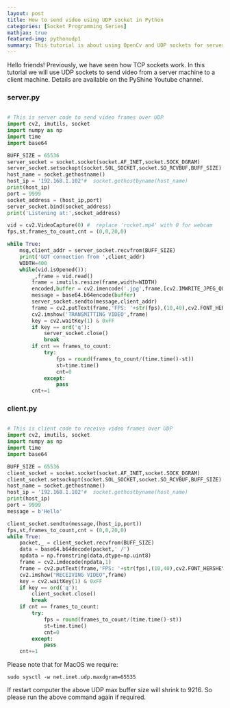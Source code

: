 ```yaml
---
layout: post
title: How to send video using UDP socket in Python
categories: [Socket Programming Series]
mathjax: true
featured-img: pythonudp1
summary: This tutorial is about using OpenCv and UDP sockets for server-client video transfer
---
```



Hello friends! Previously, we have seen how TCP sockets work. In this tutorial we will use UDP sockets to send video from a server machine to a client machine.
Details are available on the PyShine Youtube channel. 

### server.py

```python

# This is server code to send video frames over UDP
import cv2, imutils, socket
import numpy as np
import time
import base64

BUFF_SIZE = 65536
server_socket = socket.socket(socket.AF_INET,socket.SOCK_DGRAM)
server_socket.setsockopt(socket.SOL_SOCKET,socket.SO_RCVBUF,BUFF_SIZE)
host_name = socket.gethostname()
host_ip = '192.168.1.102'#  socket.gethostbyname(host_name)
print(host_ip)
port = 9999
socket_address = (host_ip,port)
server_socket.bind(socket_address)
print('Listening at:',socket_address)

vid = cv2.VideoCapture(0) #  replace 'rocket.mp4' with 0 for webcam
fps,st,frames_to_count,cnt = (0,0,20,0)

while True:
	msg,client_addr = server_socket.recvfrom(BUFF_SIZE)
	print('GOT connection from ',client_addr)
	WIDTH=400
	while(vid.isOpened()):
		_,frame = vid.read()
		frame = imutils.resize(frame,width=WIDTH)
		encoded,buffer = cv2.imencode('.jpg',frame,[cv2.IMWRITE_JPEG_QUALITY,80])
		message = base64.b64encode(buffer)
		server_socket.sendto(message,client_addr)
		frame = cv2.putText(frame,'FPS: '+str(fps),(10,40),cv2.FONT_HERSHEY_SIMPLEX,0.7,(0,0,255),2)
		cv2.imshow('TRANSMITTING VIDEO',frame)
		key = cv2.waitKey(1) & 0xFF
		if key == ord('q'):
			server_socket.close()
			break
		if cnt == frames_to_count:
			try:
				fps = round(frames_to_count/(time.time()-st))
				st=time.time()
				cnt=0
			except:
				pass
		cnt+=1

```

### client.py

```python

# This is client code to receive video frames over UDP
import cv2, imutils, socket
import numpy as np
import time
import base64

BUFF_SIZE = 65536
client_socket = socket.socket(socket.AF_INET,socket.SOCK_DGRAM)
client_socket.setsockopt(socket.SOL_SOCKET,socket.SO_RCVBUF,BUFF_SIZE)
host_name = socket.gethostname()
host_ip = '192.168.1.102'#  socket.gethostbyname(host_name)
print(host_ip)
port = 9999
message = b'Hello'

client_socket.sendto(message,(host_ip,port))
fps,st,frames_to_count,cnt = (0,0,20,0)
while True:
	packet,_ = client_socket.recvfrom(BUFF_SIZE)
	data = base64.b64decode(packet,' /')
	npdata = np.fromstring(data,dtype=np.uint8)
	frame = cv2.imdecode(npdata,1)
	frame = cv2.putText(frame,'FPS: '+str(fps),(10,40),cv2.FONT_HERSHEY_SIMPLEX,0.7,(0,0,255),2)
	cv2.imshow("RECEIVING VIDEO",frame)
	key = cv2.waitKey(1) & 0xFF
	if key == ord('q'):
		client_socket.close()
		break
	if cnt == frames_to_count:
		try:
			fps = round(frames_to_count/(time.time()-st))
			st=time.time()
			cnt=0
		except:
			pass
	cnt+=1

```
Please note that for MacOS we require:
```
sudo sysctl -w net.inet.udp.maxdgram=65535
```
If restart computer the above UDP max buffer size will shrink to 9216. So please run the above command again if required.
